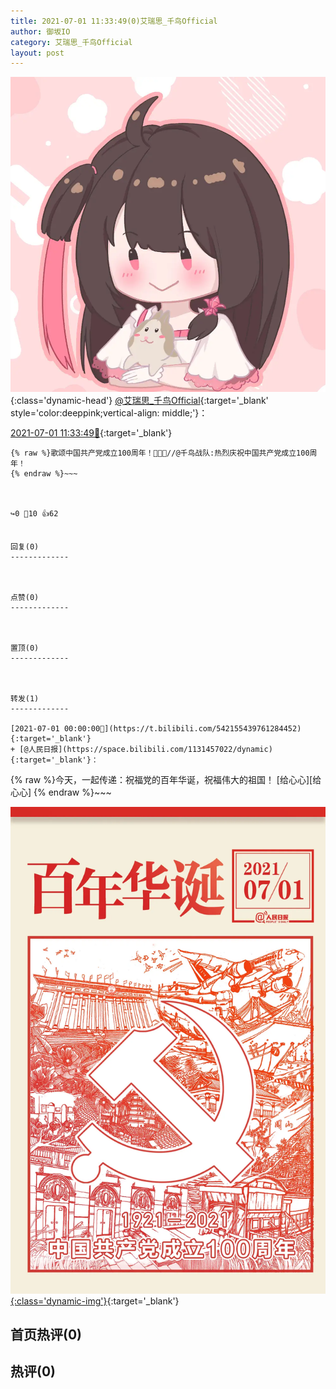 ```yaml
---
title: 2021-07-01 11:33:49(0)艾瑞思_千鸟Official
author: 御坂IO
category: 艾瑞思_千鸟Official
layout: post
---
```


![img](/images/7e08840c56f251de28bdf766b647bd5fe9a5d50a.jpg){:class='dynamic-head'}
[@艾瑞思_千鸟Official](https://space.bilibili.com/1090010845/dynamic){:target='_blank' style='color:deeppink;vertical-align: middle;'}：

[2021-07-01 11:33:49🔗](https://t.bilibili.com/542334234960678280){:target='_blank'}

~~~
{% raw %}歌颂中国共产党成立100周年！🎉🎉🎉//@千鸟战队:热烈庆祝中国共产党成立100周年！
{% endraw %}~~~



↪️0 💬10 👍62


回复(0)
-------------



点赞(0)
-------------



置顶(0)
-------------



转发(1)
-------------

[2021-07-01 00:00:00🔗](https://t.bilibili.com/542155439761284452){:target='_blank'}
+ [@人民日报](https://space.bilibili.com/1131457022/dynamic){:target='_blank'}：
~~~
{% raw %}今天，一起传递：祝福党的百年华诞，祝福伟大的祖国！ [给心心][给心心]
{% endraw %}~~~


[![img](/images/8c26f6b4387b10823e6215b6505cf939bf9317aa.jpg){:class='dynamic-img'}](/images/8c26f6b4387b10823e6215b6505cf939bf9317aa.jpg){:target='_blank'}




首页热评(0)
-------------



热评(0)
-------------



